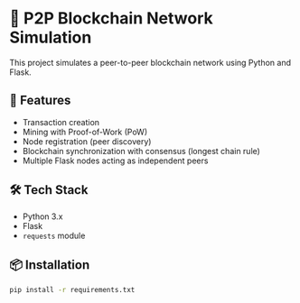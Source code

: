 # 🧪 P2P Blockchain Network Simulation

This project simulates a peer-to-peer blockchain network using Python and Flask.

## 🎯 Features

- Transaction creation
- Mining with Proof-of-Work (PoW)
- Node registration (peer discovery)
- Blockchain synchronization with consensus (longest chain rule)
- Multiple Flask nodes acting as independent peers

## 🛠 Tech Stack

- Python 3.x
- Flask
- `requests` module

## 📦 Installation

```bash
pip install -r requirements.txt

